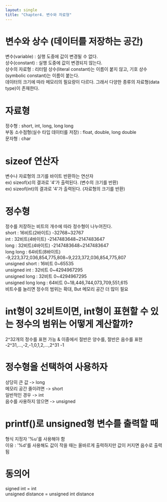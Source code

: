```yaml
---
layout: single
title: "Chapter4. 변수와 자료형"
---
```


# 변수와 상수 (데이터를 저장하는 공간)

변수(variable) : 실행 도중에 값이 변경될 수 없다.   
상수(constant) : 실행 도중에 값이 변경되지 않는다.   
상수의 자료형 : 리터럴 상수(literal constant)는 이름이 붙지 않고, 기호 상수(symbolic constant)는 이름이 붙는다.   
데이터의 크기에 따라 메모리의 필요량이 다르다. 그래서 다양한 종류의 자료형(data type)이 존재한다.   

# 자료형

정수형 : short, int, long, long long   
부동 소수점형(실수 타입 데이터를 저장) : float, double, long double   
문자형 : char   

# sizeof 연산자

변수나 자료형의 크기를 바이트 반환하는  연산자   
ex) sizeof(x)의 결과로 '4'가 출력된다. (변수의 크기를 반환)   
ex) sizeof(int)의 결과로 '4'가 출력된다. (자료형의 크기를 반환)   

# 정수형

정수를 저장하는 비트의 개수에 따라 정수형이 나누어진다.   
short : 16비트(2바이트) -32768~32767   
int : 32비트(4바이트) -2147483648~2147483647   
long : 32비트(4바이트) -2147483648~2147483647   
long long : 64비트(8바이트) -9,223,372,036,854,775,808~9,223,372,036,854,775,807   
unsigned short : 16비트 0~65535   
unsigned int : 32비트 0~4294967295   
unsigned long : 32비트 0~4294967295   
unsigned long long : 64비트 0~18,446,744,073,709,551,615   
비트수를 늘리면 정수의 범위는 확대, But 메모리 공간 더 많이 필요   

# int형이 32비트이면, int형이 표현할 수 있는 정수의 범위는 어떻게 계산할까?   
2^32개의 정수를 표현 가능 & 이중에서 절반은 양수를, 절반은 음수를 표현   
-2^31,...,-2,-1,0,1,2,...,2^31 -1   

# 정수형을 선택하여 사용하자   
상당히 큰 값 -> long   
메모리 공간 줄이려면 -> short   
일반적인 경우 -> int   
음수를 사용하지 않으면 -> unsigned   

# printf()로 unsigned형 변수를 출력할 때   
형식 지정자 '%u'를 사용해야 함   
이유 : '%d'를 사용해도 값이 작을 때는 올바르게 출력하지만 값이 커지면 음수로 출력됨   

# 동의어   
signed int = int   
unsigned distance = unsigned int distance   


